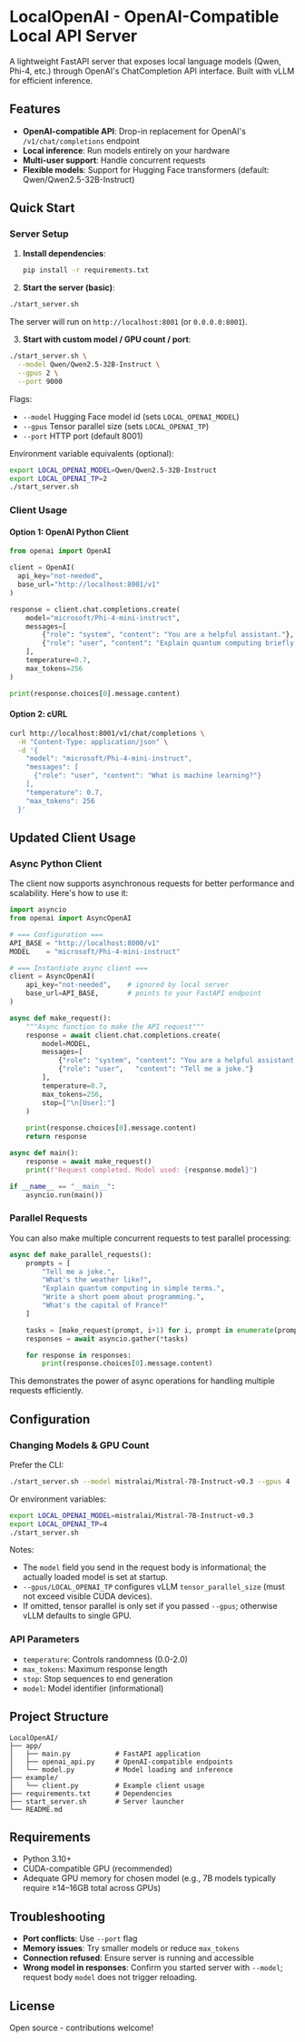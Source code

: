 # LocalOpenAI - OpenAI-Compatible Local API Server

A lightweight FastAPI server that exposes local language models (Qwen, Phi-4, etc.) through OpenAI's ChatCompletion API interface. Built with vLLM for efficient inference.

## Features

- **OpenAI-compatible API**: Drop-in replacement for OpenAI's `/v1/chat/completions` endpoint
- **Local inference**: Run models entirely on your hardware
- **Multi-user support**: Handle concurrent requests
- **Flexible models**: Support for Hugging Face transformers (default: Qwen/Qwen2.5-32B-Instruct)

## Quick Start

### Server Setup

1. **Install dependencies**:

    ```bash
    pip install -r requirements.txt
    ```

2. **Start the server (basic)**:
```bash
./start_server.sh
```

The server will run on `http://localhost:8001` (or `0.0.0.0:8001`).

3. **Start with custom model / GPU count / port**:
```bash
./start_server.sh \
  --model Qwen/Qwen2.5-32B-Instruct \
  --gpus 2 \
  --port 9000
```
Flags:
- `--model` Hugging Face model id (sets `LOCAL_OPENAI_MODEL`)
- `--gpus` Tensor parallel size (sets `LOCAL_OPENAI_TP`)
- `--port` HTTP port (default 8001)

Environment variable equivalents (optional):
```bash
export LOCAL_OPENAI_MODEL=Qwen/Qwen2.5-32B-Instruct
export LOCAL_OPENAI_TP=2
./start_server.sh
```

### Client Usage

#### Option 1: OpenAI Python Client

```python
from openai import OpenAI

client = OpenAI(
  api_key="not-needed",
  base_url="http://localhost:8001/v1"
)

response = client.chat.completions.create(
    model="microsoft/Phi-4-mini-instruct",
    messages=[
        {"role": "system", "content": "You are a helpful assistant."},
        {"role": "user", "content": "Explain quantum computing briefly."}
    ],
    temperature=0.7,
    max_tokens=256
)

print(response.choices[0].message.content)
```

#### Option 2: cURL

```bash
curl http://localhost:8001/v1/chat/completions \
  -H "Content-Type: application/json" \
  -d '{
    "model": "microsoft/Phi-4-mini-instruct",
    "messages": [
      {"role": "user", "content": "What is machine learning?"}
    ],
    "temperature": 0.7,
    "max_tokens": 256
  }'
```

## Updated Client Usage

### Async Python Client

The client now supports asynchronous requests for better performance and scalability. Here's how to use it:

```python
import asyncio
from openai import AsyncOpenAI

# === Configuration ===
API_BASE = "http://localhost:8000/v1"
MODEL    = "microsoft/Phi-4-mini-instruct"

# === Instantiate async client ===
client = AsyncOpenAI(
    api_key="not-needed",    # ignored by local server
    base_url=API_BASE,       # points to your FastAPI endpoint
)

async def make_request():
    """Async function to make the API request"""
    response = await client.chat.completions.create(
        model=MODEL,
        messages=[
            {"role": "system", "content": "You are a helpful assistant."},
            {"role": "user",   "content": "Tell me a joke."}
        ],
        temperature=0.7,
        max_tokens=256,
        stop=["\n[User]:"]
    )
    
    print(response.choices[0].message.content)
    return response

async def main():
    response = await make_request()
    print(f"Request completed. Model used: {response.model}")

if __name__ == "__main__":
    asyncio.run(main())
```

### Parallel Requests

You can also make multiple concurrent requests to test parallel processing:

```python
async def make_parallel_requests():
    prompts = [
        "Tell me a joke.",
        "What's the weather like?",
        "Explain quantum computing in simple terms.",
        "Write a short poem about programming.",
        "What's the capital of France?"
    ]

    tasks = [make_request(prompt, i+1) for i, prompt in enumerate(prompts)]
    responses = await asyncio.gather(*tasks)

    for response in responses:
        print(response.choices[0].message.content)
```

This demonstrates the power of async operations for handling multiple requests efficiently.

## Configuration

### Changing Models & GPU Count
Prefer the CLI:
```bash
./start_server.sh --model mistralai/Mistral-7B-Instruct-v0.3 --gpus 4
```
Or environment variables:
```bash
export LOCAL_OPENAI_MODEL=mistralai/Mistral-7B-Instruct-v0.3
export LOCAL_OPENAI_TP=4
./start_server.sh
```
Notes:
- The `model` field you send in the request body is informational; the actually loaded model is set at startup.
- `--gpus/LOCAL_OPENAI_TP` configures vLLM `tensor_parallel_size` (must not exceed visible CUDA devices).
- If omitted, tensor parallel is only set if you passed `--gpus`; otherwise vLLM defaults to single GPU.

### API Parameters

- `temperature`: Controls randomness (0.0-2.0)
- `max_tokens`: Maximum response length
- `stop`: Stop sequences to end generation
- `model`: Model identifier (informational)

## Project Structure

```
LocalOpenAI/
├── app/
│   ├── main.py           # FastAPI application
│   ├── openai_api.py     # OpenAI-compatible endpoints
│   └── model.py          # Model loading and inference
├── example/
│   └── client.py         # Example client usage
├── requirements.txt      # Dependencies
├── start_server.sh       # Server launcher
└── README.md
```

## Requirements

- Python 3.10+
- CUDA-compatible GPU (recommended)
- Adequate GPU memory for chosen model (e.g., 7B models typically require ≥14–16GB total across GPUs)

## Troubleshooting

- **Port conflicts**: Use `--port` flag
- **Memory issues**: Try smaller models or reduce `max_tokens`
- **Connection refused**: Ensure server is running and accessible
 - **Wrong model in responses**: Confirm you started server with `--model`; request body `model` does not trigger reloading.

## License

Open source - contributions welcome!